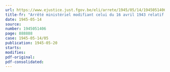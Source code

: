 ```yaml
---
url: https://www.ejustice.just.fgov.be/eli/arrete/1945/05/14/1945051406/justel
title-fr: "Arrêté ministériel modifiant celui du 16 avril 1943 relatif au ravitaillement des bateliers (abrogé par AM 03-10-1945, art. 5)"
date: 1945-05-14
source:
number: 1945051406
page: 888888
case: 1945-05-14/05
publication: 1945-05-20
starts:
modifies:
pdf-original:
pdf-consolidated:
---
```


